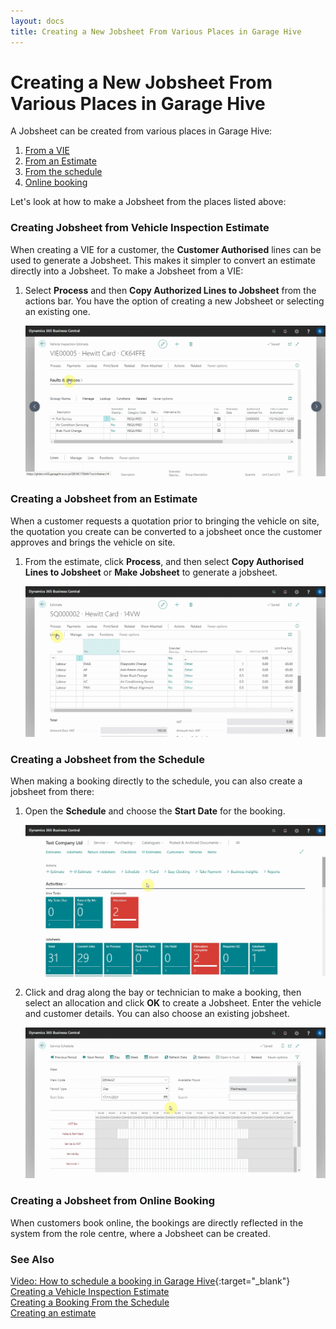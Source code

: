 ```yaml
---
layout: docs
title: Creating a New Jobsheet From Various Places in Garage Hive
---
```


# Creating a New Jobsheet From Various Places in Garage Hive

A Jobsheet can be created from various places in Garage Hive:

1. [From a VIE](#creating-jobsheet-from-vehicle-inspection-estimate)
2. [From an Estimate](#creating-a-jobsheet-from-an-estimate)
3. [From the schedule](#creating-a-jobsheet-from-the-schedule)
4. [Online booking](#creating-a-jobsheet-from-online-booking)

Let's look at how to make a Jobsheet from the places listed above:

### Creating Jobsheet from Vehicle Inspection Estimate
When creating a VIE for a customer, the **Customer Authorised** lines can be used to generate a Jobsheet. This makes it simpler to convert an estimate directly into a Jobsheet. To make a Jobsheet from a VIE:
1. Select **Process** and then **Copy Authorized Lines to Jobsheet** from the actions bar. You have the option of creating a new Jobsheet or selecting an existing one.

   ![](media/garagehive-jobsheet-create1.gif)

### Creating a Jobsheet from an Estimate
When a customer requests a quotation prior to bringing the vehicle on site, the quotation you create can be converted to a jobsheet once the customer approves and brings the vehicle on site.
1. From the estimate, click **Process**, and then select **Copy Authorised Lines to Jobsheet** or **Make Jobsheet** to generate a jobsheet.

   ![](media/garagehive-jobsheet-create4.gif)

### Creating a Jobsheet from the Schedule
When making a booking directly to the schedule, you can also create a jobsheet from there:
1. Open the **Schedule** and choose the **Start Date** for the booking. 

   ![](media/garagehive-jobsheet-create2.gif)

2. Click and drag along the bay or technician to make a booking, then select an allocation and click **OK** to create a Jobsheet. Enter the vehicle and customer details. You can also choose an existing jobsheet.

   ![](media/garagehive-jobsheet-create3.gif)  

### Creating a Jobsheet from Online Booking
When customers book online, the bookings are directly reflected in the system from the role centre, where a Jobsheet can be created.

### **See Also**

[Video: How to schedule a booking in Garage Hive](https://www.youtube.com/watch?v=4bic2AH6Lrw){:target="_blank"} \
[Creating a Vehicle Inspection Estimate](garagehive-VHC.html) \
[Creating a Booking From the Schedule](garagehive-create-a-booking.html) \
[Creating an estimate](garagehive-create-an-estimate.html)